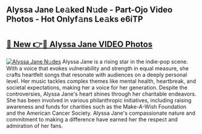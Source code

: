 ## Alyssa Jane Le𝚊ked N𝚞de - Part-Ojo Video Photos - Hot Onlyf𝚊ns Le𝚊ks e6iTP

# <h2><a href="http://ac13284.deff.icu/?id=Alyssa+Jane">🔗 New 👉🔴 Alyssa Jane VIDEO Photos</a></h2>

[![Alyssa Jane N𝚞des](https://i.imgur.com/rIISA9y.gif)](http://ac13284.deff.icu/?id=Alyssa+Jane)
Alyssa Jane is a rising star in the indie-pop scene. With a voice that evokes vulnerability and strength in equal measure, she crafts heartfelt songs that resonate with audiences on a deeply personal level. Her music tackles complex themes like mental health, heartbreak, and societal expectations, making her a voice for her generation. Despite the controversies, Alyssa Jane's heart shines through her charitable endeavors. She has been involved in various philanthropic initiatives, including raising awareness and funds for charities such as the Make-A-Wish Foundation and the American Cancer Society. Alyssa Jane's compassionate nature and commitment to making a difference have earned her the respect and admiration of her fans.
